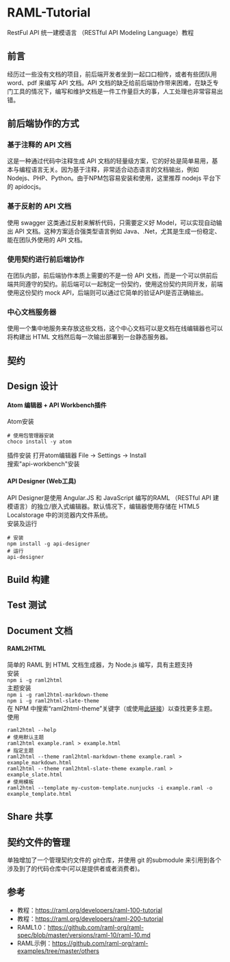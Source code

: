 # RAML-Tutorial
RestFul API 统一建模语言 （RESTful API Modeling Language）教程  

## 前言  
经历过一些没有文档的项目，前后端开发者坐到一起口口相传，或者有些团队用 word、pdf 来编写 API 文档。API 文档的缺乏给前后端协作带来困难，在缺乏专门工具的情况下，编写和维护文档是一件工作量巨大的事，人工处理也非常容易出错。  

## 前后端协作的方式  
### 基于注释的 API 文档

这是一种通过代码中注释生成 API 文档的轻量级方案，它的好处是简单易用，基本与编程语言无关。因为基于注释，非常适合动态语言的文档输出，例如 Nodejs、PHP、Python。由于NPM包容易安装和使用，这里推荐 nodejs 平台下的 apidocjs。

### 基于反射的 API 文档  

使用 swagger 这类通过反射来解析代码，只需要定义好 Model，可以实现自动输出 API 文档。这种方案适合强类型语言例如 Java、.Net，尤其是生成一份稳定、能在团队外使用的 API 文档。

### 使用契约进行前后端协作  

在团队内部，前后端协作本质上需要的不是一份 API 文档，而是一个可以供前后端共同遵守的契约。前后端可以一起制定一份契约，使用这份契约共同开发，前端使用这份契约 mock API，后端则可以通过它简单的验证API是否正确输出。

### 中心文档服务器  

使用一个集中地服务来存放这些文档，这个中心文档可以是文档在线编辑器也可以将构建出 HTML 文档然后每一次输出部署到一台静态服务器。  

## 契约  
## Design 设计
#### Atom 编辑器 + API Workbench插件
Atom安装  
```shell
# 使用包管理器安装
choco install -y atom
```
插件安装 
打开atom编辑器 File -> Settings -> Install   
搜索"api-workbench"安装  


#### API Designer (Web工具)  
API Designer是使用 Angular.JS 和 JavaScript 编写的RAML （RESTful API 建模语言）的独立/嵌入式编辑器。默认情况下，编辑器使用存储在 HTML5 Localstorage 中的浏览器内文件系统。  
安装及运行 
```shell
# 安装
npm install -g api-designer
# 运行
api-designer
```

  

## Build 构建  

## Test 测试  

## Document 文档
#### RAML2HTML  
简单的 RAML 到 HTML 文档生成器，为 Node.js 编写，具有主题支持  
安装   
    ```npm i -g raml2html```    
主题安装   
    ```npm i -g raml2html-markdown-theme```  
    ```npm i -g raml2html-slate-theme```  
    在 NPM 中搜索“raml2html-theme”关键字（或使用[此链接](https://www.npmjs.com/browse/keyword/raml2html-theme)）以查找更多主题。  
使用  
```shell
raml2html --help
# 使用默认主题
raml2html example.raml > example.html
# 指定主题
raml2html --theme raml2html-markdown-theme example.raml > example_markdown.html
raml2html --theme raml2html-slate-theme example.raml > example_slate.html
# 使用模板
raml2html --template my-custom-template.nunjucks -i example.raml -o example_template.html
```

## Share 共享  

## 契约文件的管理  

单独增加了一个管理契约文件的 git仓库，并使用 git 的submodule 来引用到各个涉及到了的代码仓库中(可以是提供者或者消费者)。

## 参考
- 教程：https://raml.org/developers/raml-100-tutorial
- 教程：https://raml.org/developers/raml-200-tutorial
- RAML1.0：https://github.com/raml-org/raml-spec/blob/master/versions/raml-10/raml-10.md
- RAML示例：https://github.com/raml-org/raml-examples/tree/master/others